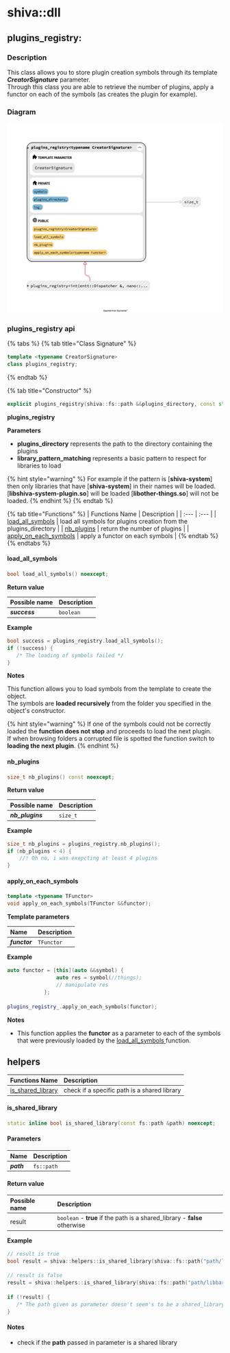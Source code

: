 # shiva::dll

## plugins\_registry:

### **Description**

This class allows you to store plugin creation symbols through its template _**CreatorSignature**_ parameter.  
Through this class you are able to retrieve the number of plugins, apply a functor on each of the symbols \(as creates the plugin for example\).

### Diagram

![](../../.gitbook/assets/plugins_registry.png)

### plugins\_registry api

{% tabs %}
{% tab title="Class Signature" %}
```cpp
template <typename CreatorSignature>
class plugins_registry;
```
{% endtab %}

{% tab title="Constructor" %}
```cpp
explicit plugins_registry(shiva::fs::path &&plugins_directory, const std::string library_pattern_matching) noexcept;
```

**plugins\_registry**

**Parameters**

* **plugins\_directory** represents the path to the directory containing the plugins
* **library\_pattern\_matching** represents a basic pattern to respect for libraries to load

{% hint style="warning" %}
For example if the pattern is \[**shiva-system**\] then only libraries that have \[**shiva-system**\] in their names will be loaded. \[**libshiva-system-plugin.so**\] will be loaded \[**libother-things.so**\] will not be loaded.
{% endhint %}
{% endtab %}

{% tab title="Functions" %}
| Functions Name | Description |
| :--- | :--- |
| [load\_all\_symbols](shiva-dll.md#load_all_symbols) | load all symbols for plugins creation from the plugins\_directory |
| [nb\_plugins](shiva-dll.md#nb_plugins) | return the number of plugins |
| [apply\_on\_each\_symbols](shiva-dll.md#apply_on_each_symbols) | apply a functor on each symbols |
{% endtab %}
{% endtabs %}

#### load\_all\_symbols

```cpp
bool load_all_symbols() noexcept;
```

**Return value**

| Possible name | Description |
| :--- | :--- |
| _**success**_ | `boolean`  |

**Example**

```cpp
bool success = plugins_registry.load_all_symbols();
if (!success) {
   /* The loading of symbols failed */
}
```

**Notes**

This function allows you to load symbols from the template to create the object.  
The symbols are **loaded recursively** from the folder you specified in the object's constructor.

{% hint style="warning" %}
If one of the symbols could not be correctly loaded the **function does not stop** and proceeds to load the next plugin.  
If when browsing folders a corrupted file is spotted the function switch to **loading the next plugin**.
{% endhint %}

#### **nb\_plugins**

```cpp
size_t nb_plugins() const noexcept;
```

**Return value**

| Possible name | Description |
| :--- | :--- |
| _**nb\_plugins**_ | `size_t`  |

**Example**

```cpp
size_t nb_plugins = plugins_registry.nb_plugins();
if (nb_plugins < 4) {
    //! Oh no, i was exepcting at least 4 plugins
}
```

#### **apply\_on\_each\_symbols**

```cpp
template <typename TFunctor>
void apply_on_each_symbols(TFunctor &&functor);
```

**Template parameters**

| Name | Description |
| :--- | :--- |
| _**functor**_ | `TFunctor`  |

**Example**

```cpp
auto functor = [this](auto &&symbol) {
                auto res = symbol(//things);
                // manipulate res
            };

plugins_registry_.apply_on_each_symbols(functor);
```

**Notes**

* This function applies the **functor** as a parameter to each of the symbols that were previously loaded by the [load\_all\_symbols ](https://shiva.gitbook.io/project/shiva/modules/shiva-dll#load_all_symbols)function.

## helpers

| Functions Name | Description |
| :--- | :--- |
| [is\_shared\_library](shiva-dll.md#is_shared_library) | check if a specific path is a shared library |

####  is\_shared\_library

```cpp
static inline bool is_shared_library(const fs::path &path) noexcept;
```

#### Parameters

| Name | Description |
| :--- | :--- |
| _**path**_ | `fs::path`  |

#### Return value

| Possible name | Description |
| :--- | :--- |
| result | `boolean`      - **true** if the path is a shared\_library    - **false** otherwise |

**Example**

```cpp
// result is true
bool result = shiva::helpers::is_shared_library(shiva::fs::path("path/libfoo.so"));

// result is false
result = shiva::helpers::is_shared_library(shiva::fs::path("path/libbar"));

if (!result) {
   /* The path given as parameter doesn't seem's to be a shared_library */
}
```

#### Notes

* check if the **path** passed in parameter is a shared library

